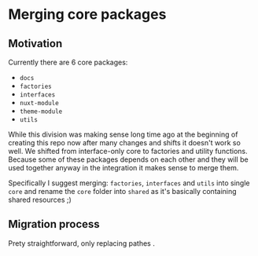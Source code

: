 # Merging core packages

## Motivation

Currently there are 6 core packages:
- `docs`
- `factories`
- `interfaces`
- `nuxt-module`
- `theme-module`
- `utils`

While this division was making sense long time ago at the beginning of creating this repo now after many changes and shifts it doesn't work so well. We shifted from interface-only core to factories and utility functions. Because some of these packages depends on each other and they will be used together anyway in the integration it makes sense to merge them.

Specifically I suggest merging: `factories`, `interfaces` and `utils` into single `core` and rename the `core` folder into `shared` as it's basically containing shared resources ;)

## Migration process

Prety straightforward, only replacing pathes .